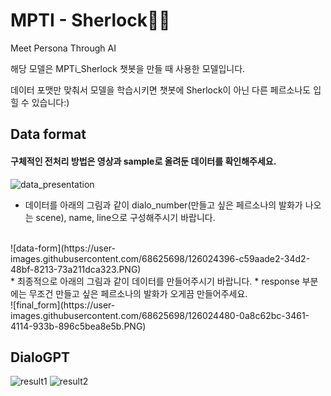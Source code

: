 # MPTI - Sherlock🕵️‍♂️
Meet Persona Through AI

해당 모델은 MPTi_Sherlock 챗봇을 만들 때 사용한 모델입니다. 

데이터 포맷만 맞춰서 모델을 학습시키면 챗봇에 Sherlock이 아닌 다른 페르소나도 입힐 수 있습니다:)

## Data format
#### 구체적인 전처리 방법은 영상과 sample로 올려둔 데이터를 확인해주세요.
![data_presentation](https://user-images.githubusercontent.com/68625698/126024264-1816c30a-11d3-4919-b504-35f19ec8e079.PNG)
<br>
* 데이터를 아래의 그림과 같이 dialo_number(만들고 싶은 페르소나의 발화가 나오는 scene), name, line으로 구성해주시기 바랍니다.
<br>
![data-form](https://user-images.githubusercontent.com/68625698/126024396-c59aade2-34d2-48bf-8213-73a211dca323.PNG)
<br>
* 최종적으로 아래의 그림과 같이 데이터를 만들어주시기 바랍니다.
* response 부분에는 무조건 만들고 싶은 페르소나의 발화가 오게끔 만들어주세요.
<br>
![final_form](https://user-images.githubusercontent.com/68625698/126024480-0a8c62bc-3461-4114-933b-896c5bea8e5b.PNG)

## DialoGPT

![result1](https://user-images.githubusercontent.com/68625698/126024600-cbf27a6f-c68d-450f-8ded-6fab423b9743.PNG)
![result2](https://user-images.githubusercontent.com/68625698/126024605-eeed9e8d-c607-4185-b3dc-3c0404c70cd8.PNG)
